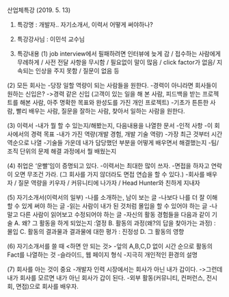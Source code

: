 산업체특강 (2019. 5. 13)

1. 특강명 : 개발자.. 자기소개서, 이력서 어떻게 써야하나?

2. 특강강사님 : 이민석 교수님

3. 특강내용
(1) job interview에서 필패하려면
인터뷰에 늦게 감 / 접수하는 사람에게 무례하게 / 사전 전달 사항을 무시함 / 필요없이 말이 많음 / click factor가 없음/ 지속되는 인상을 주지 못함 / 질문이 없음 등

(2) 모든 회사는
-당장 일할 역량이 되는 사람들을 원한다.
-경력이 아니라면 회사들이 원하는 신입은?
  ->경력 같은 신입 (고객이 있는 일을 해 본 사람, 피드백을 받는 프로젝트를 해본 사람, 아주 명확한 목표와 완성도를 가진 개인 프로젝트)
-기초가 튼튼한 사람, 빨리 배우는 사람, 질문을 잘하는 사람, 찾아서 일하는 사람을 원한다.

(3) 이력서
-내가 뭘 할 수 있는지/해봤는지, 다음내용을 나열한 문서
-인적 사항
-이 회사에서의 경력 목표
-내가 가진 역량(개발 경험, 개발 기술 역량)
-가장 최근 것부터 시간 역순으로 나열
-기술들 가운데 내가 담당했던 부분을 어떻게 배우면서 해결했는지
-팀/조직 단위의 문제 해결 과정에서 뭘 배웠는지

(4) 취업은 ‘운빨’임이 증명되고 있다.
-이력서는 최대한 많이 쓰자.
-면접을 하자고 연락이 오면 무조건 가라. (그 회사를 가지 않더라도 면접 연습을 할 수 있다.)
-회사를 배우자 / 질문 역량을 키우자 / 커뮤니티에 나가자 / Head Hunter와 친하게 지내자

(5) 자기소개서(이력서의 일부)
-나를 소개하는, 남이 보는 글
-나보다 나를 더 잘 이해할 수 있게 써야 하는 글
-읽는 사람이 내가 된 것처럼 몰입을 할 수 있어야 하는 글
-나 말고 다른 사람이 읽어보고 수정되어야 하는 글
-자신의 활동 경험들을 다음과 같이 기술 A. 왜? 그 활동을 하게 되었는지 :열정
 B. 활동의 과정(왜?의 답을 찾아가는 과정) : 몰입
 C. 활동의 결과물과 결과물에 대한 평가 : 진정성
 D. 그 활동의 영향

(6) 자기소개서를 쓸 때 <하면 안 되는 것>
 -앞의 A,B,C,D 없이 시간 순으로 활동의 Fact를 나열하는 것
 -슬라이드, 웹 페이지 형식
 -지극히 개인적인 환경의 설명

(7) 회사를 아는 것이 중요
-개발자 인력 시장에서는 회사가 아닌 내가 갑이다.
  ->그런데 내가 회사를 모르면 내가 아닌 회사가 갑이 된다.
-외부 활동(커뮤니티, 컨퍼런스, 전시회, 면접)으로 회사를 배우자.


